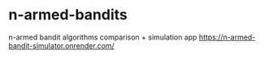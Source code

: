 # n-armed-bandits
n-armed bandit algorithms comparison + simulation app
https://n-armed-bandit-simulator.onrender.com/

